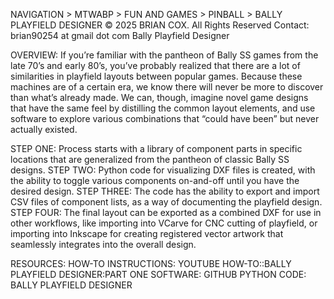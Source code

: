 NAVIGATION > MTWABP > FUN AND GAMES > PINBALL > BALLY PLAYFIELD DESIGNER
© 2025 BRIAN COX. All Rights Reserved
Contact: brian90254 at gmail dot com
Bally Playfield Designer
   
OVERVIEW:
If you’re familiar with the pantheon of Bally SS games from the late 70’s and early 80’s, you’ve probably realized that there are a lot of similarities in playfield layouts between popular games. Because these machines are of a certain era, we know there will never be more to discover than what’s already made. We can, though, imagine novel game designs that have the same feel by distilling the common layout elements, and use software to explore various combinations that “could have been” but never actually existed.   

 STEP ONE: Process starts with a library of component parts in specific locations that are generalized from the pantheon of classic Bally SS designs.
 STEP TWO: Python code for visualizing DXF files is created, with the ability to toggle various components on-and-off until you have the desired design.
 STEP THREE: The code has the ability to export and import CSV files of component lists, as a way of documenting the playfield design.
 STEP FOUR: The final layout can be exported as a combined DXF for use in other workflows, like importing into VCarve for CNC cutting of playfield, or importing into Inkscape for creating registered vector artwork that seamlessly integrates into the overall design. 

RESOURCES:
HOW-TO INSTRUCTIONS:
 YOUTUBE
HOW-TO::BALLY PLAYFIELD DESIGNER:PART ONE
SOFTWARE:
 GITHUB
PYTHON CODE: BALLY PLAYFIELD DESIGNER





 
